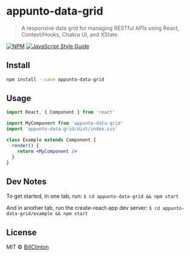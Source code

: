 # appunto-data-grid

> A responsive data grid for managing RESTful APIs using React, Context/Hooks, Chakra UI, and XState.

[![NPM](https://img.shields.io/npm/v/appunto-data-grid.svg)](https://www.npmjs.com/package/appunto-data-grid) [![JavaScript Style Guide](https://img.shields.io/badge/code_style-standard-brightgreen.svg)](https://standardjs.com)

## Install

```bash
npm install --save appunto-data-grid
```

## Usage

```jsx
import React, { Component } from 'react'

import MyComponent from 'appunto-data-grid'
import 'appunto-data-grid/dist/index.css'

class Example extends Component {
  render() {
    return <MyComponent />
  }
}
```

## Dev Notes

To get started, in one tab, run:
`$ cd appunto-data-grid && npm start`

And in another tab, run the create-react-app dev server:
`$ cd appunto-data-grid/example && npm start`

## License

MIT © [BillClinton](https://github.com/BillClinton)

